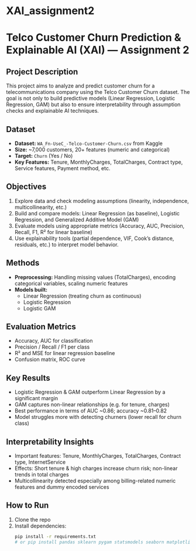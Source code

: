 # XAI_assignment2
# Telco Customer Churn Prediction & Explainable AI (XAI) — Assignment 2

## Project Description  
This project aims to analyze and predict customer churn for a telecommunications company using the Telco Customer Churn dataset. The goal is not only to build predictive models (Linear Regression, Logistic Regression, GAM) but also to ensure interpretability through assumption checks and explainable AI techniques.

## Dataset  
- **Dataset:** `WA_Fn-UseC_-Telco-Customer-Churn.csv` from Kaggle  
- **Size:** ~7,000 customers, 20+ features (numeric and categorical)  
- **Target:** `Churn` (Yes / No)  
- **Key Features:** Tenure, MonthlyCharges, TotalCharges, Contract type, Service features, Payment method, etc.

## Objectives  
1. Explore data and check modeling assumptions (linearity, independence, multicollinearity, etc.)  
2. Build and compare models: Linear Regression (as baseline), Logistic Regression, and Generalized Additive Model (GAM)  
3. Evaluate models using appropriate metrics (Accuracy, AUC, Precision, Recall, F1, R² for linear baseline)  
4. Use explainability tools (partial dependence, VIF, Cook’s distance, residuals, etc.) to interpret model behavior.

## Methods  
- **Preprocessing:** Handling missing values (TotalCharges), encoding categorical variables, scaling numeric features  
- **Models built:**  
  - Linear Regression (treating churn as continuous)  
  - Logistic Regression  
  - Logistic GAM  

## Evaluation Metrics  
- Accuracy, AUC for classification  
- Precision / Recall / F1 per class  
- R² and MSE for linear regression baseline  
- Confusion matrix, ROC curve  

## Key Results  
- Logistic Regression & GAM outperform Linear Regression by a significant margin  
- GAM captures non-linear relationships (e.g. for tenure, charges)  
- Best performance in terms of AUC ~0.86; accuracy ~0.81–0.82  
- Model struggles more with detecting churners (lower recall for churn class)  

## Interpretability Insights  
- Important features: Tenure, MonthlyCharges, TotalCharges, Contract type, InternetService  
- Effects: Short tenure & high charges increase churn risk; non-linear trends in total charges  
- Multicollinearity detected especially among billing-related numeric features and dummy encoded services  

## How to Run  
1. Clone the repo  
2. Install dependencies:  
   ```bash
   pip install -r requirements.txt
   # or pip install pandas sklearn pygam statsmodels seaborn matplotlib
